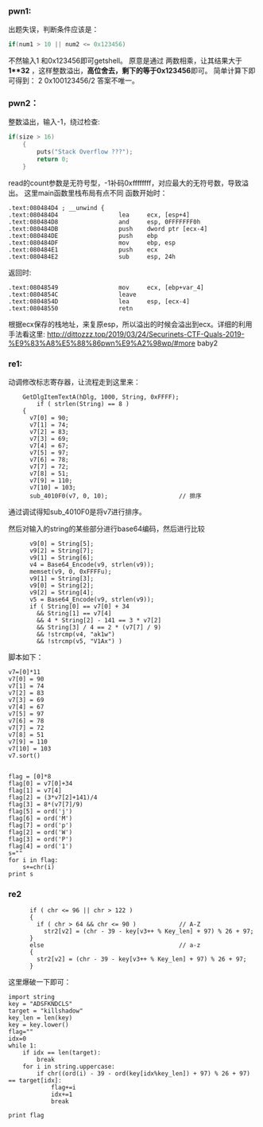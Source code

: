 ### pwn1:

出题失误，判断条件应该是：
```c
if(num1 > 10 || num2 <= 0x123456)
```
不然输入1 和0x123456即可getshell。
原意是通过 两数相乘，让其结果大于**1\*\*32** ，这样整数溢出，**高位舍去，剩下的等于0x123456**即可。
简单计算下即可得到：
2   0x100123456/2 
答案不唯一。

### pwn2：
整数溢出，输入-1，绕过检查:
```c
if(size > 16)
    {
        puts("Stack Overflow ???");
        return 0;
    }
```
read的count参数是无符号型，-1补码0xffffffff，对应最大的无符号数，导致溢出。
这里main函数里栈布局有点不同
函数开始时：
```
.text:080484D4 ; __unwind {
.text:080484D4                 lea     ecx, [esp+4]
.text:080484D8                 and     esp, 0FFFFFFF0h
.text:080484DB                 push    dword ptr [ecx-4]
.text:080484DE                 push    ebp
.text:080484DF                 mov     ebp, esp
.text:080484E1                 push    ecx
.text:080484E2                 sub     esp, 24h
```
返回时:
```
.text:08048549                 mov     ecx, [ebp+var_4]
.text:0804854C                 leave
.text:0804854D                 lea     esp, [ecx-4]
.text:08048550                 retn
```
根据ecx保存的栈地址，来复原esp，所以溢出的时候会溢出到ecx。详细的利用手法看这里:
http://dittozzz.top/2019/03/24/Securinets-CTF-Quals-2019-%E9%83%A8%E5%88%86pwn%E9%A2%98wp/#more
baby2

### re1:

动调修改标志寄存器，让流程走到这里来：
```
    GetDlgItemTextA(hDlg, 1000, String, 0xFFFF);
        if ( strlen(String) == 8 )
    {
      v7[0] = 90;
      v7[1] = 74;
      v7[2] = 83;
      v7[3] = 69;
      v7[4] = 67;
      v7[5] = 97;
      v7[6] = 78;
      v7[7] = 72;
      v7[8] = 51;
      v7[9] = 110;
      v7[10] = 103;
      sub_4010F0(v7, 0, 10);                    // 排序
```
通过调试得知sub_4010F0是将v7进行排序。

然后对输入的string的某些部分进行base64编码，然后进行比较
```
      v9[0] = String[5];
      v9[2] = String[7];
      v9[1] = String[6];
      v4 = Base64_Encode(v9, strlen(v9));
      memset(v9, 0, 0xFFFFu);
      v9[1] = String[3];
      v9[0] = String[2];
      v9[2] = String[4];
      v5 = Base64_Encode(v9, strlen(v9));
      if ( String[0] == v7[0] + 34
        && String[1] == v7[4]
        && 4 * String[2] - 141 == 3 * v7[2]
        && String[3] / 4 == 2 * (v7[7] / 9)
        && !strcmp(v4, "ak1w")
        && !strcmp(v5, "V1Ax") )
```
脚本如下：
```
v7=[0]*11
v7[0] = 90
v7[1] = 74
v7[2] = 83
v7[3] = 69
v7[4] = 67
v7[5] = 97
v7[6] = 78
v7[7] = 72
v7[8] = 51
v7[9] = 110
v7[10] = 103
v7.sort()


flag = [0]*8
flag[0] = v7[0]+34
flag[1] = v7[4]
flag[2] = (3*v7[2]+141)/4
flag[3] = 8*(v7[7]/9)
flag[5] = ord('j')
flag[6] = ord('M')
flag[7] = ord('p')
flag[2] = ord('W')
flag[3] = ord('P')
flag[4] = ord('1')
s=""
for i in flag:
    s+=chr(i)
print s
```

### re2

```
      if ( chr <= 96 || chr > 122 )
      {
        if ( chr > 64 && chr <= 90 )            // A-Z
          str2[v2] = (chr - 39 - key[v3++ % Key_len] + 97) % 26 + 97;
      }
      else                                      // a-z
      {
        str2[v2] = (chr - 39 - key[v3++ % Key_len] + 97) % 26 + 97;
      }
```
这里爆破一下即可：
```
import string
key = "ADSFKNDCLS"
target = "killshadow"
key_len = len(key)
key = key.lower()
flag=""
idx=0
while 1:
    if idx == len(target):
        break
    for i in string.uppercase:
        if chr((ord(i) - 39 - ord(key[idx%key_len]) + 97) % 26 + 97) == target[idx]:
            flag+=i
            idx+=1
            break
    
print flag
```
